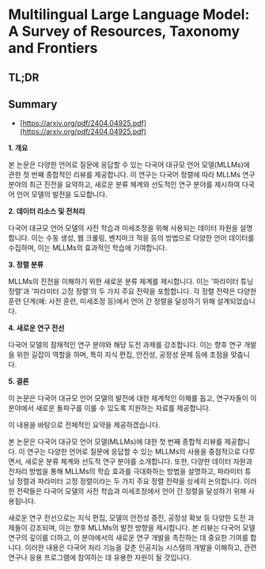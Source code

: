 # Multilingual Large Language Model: A Survey of Resources, Taxonomy and Frontiers
## TL;DR
## Summary
- [https://arxiv.org/pdf/2404.04925.pdf](https://arxiv.org/pdf/2404.04925.pdf)

**1. 개요**

본 논문은 다양한 언어로 질문에 응답할 수 있는 다국어 대규모 언어 모델(MLLMs)에 관한 첫 번째 종합적인 리뷰를 제공합니다. 이 연구는 다국어 정렬에 따라 MLLMs 연구 분야의 최근 진전을 요약하고, 새로운 분류 체계와 선도적인 연구 분야를 제시하여 다국어 언어 모델의 발전을 도모합니다.

**2. 데이터 리소스 및 전처리**

다국어 대규모 언어 모델의 사전 학습과 미세조정을 위해 사용되는 데이터 자원을 설명합니다. 이는 수동 생성, 웹 크롤링, 벤치마크 적응 등의 방법으로 다양한 언어 데이터를 수집하며, 이는 MLLMs의 효과적인 학습에 기여합니다.

**3. 정렬 분류**

MLLMs의 진전을 이해하기 위한 새로운 분류 체계를 제시합니다. 이는 '파라미터 튜닝 정렬'과 '파라미터 고정 정렬'의 두 가지 주요 전략을 포함합니다. 각 정렬 전략은 다양한 훈련 단계(예: 사전 훈련, 미세조정 등)에서 언어 간 정렬을 달성하기 위해 설계되었습니다.

**4. 새로운 연구 전선**

다국어 모델의 잠재적인 연구 분야와 해당 도전 과제를 강조합니다. 이는 향후 연구 개발을 위한 길잡이 역할을 하며, 특히 지식 편집, 안전성, 공정성 문제 등에 초점을 맞춥니다.

**5. 결론**

이 논문은 다국어 대규모 언어 모델의 발전에 대한 체계적인 이해를 돕고, 연구자들이 이 분야에서 새로운 돌파구를 이룰 수 있도록 지원하는 자료를 제공합니다.

이 내용을 바탕으로 전체적인 요약을 제공하겠습니다.

본 논문은 다국어 대규모 언어 모델(MLLMs)에 대한 첫 번째 종합적 리뷰를 제공합니다. 이 연구는 다양한 언어로 질문에 응답할 수 있는 MLLMs의 사용을 중점적으로 다루면서, 새로운 분류 체계와 선도적 연구 분야를 소개합니다. 또한, 다양한 데이터 자원과 전처리 방법을 통해 MLLMs의 학습 효과를 극대화하는 방법을 설명하고, 파라미터 튜닝 정렬과 파라미터 고정 정렬이라는 두 가지 주요 정렬 전략을 상세히 논의합니다. 이러한 전략들은 다국어 모델의 사전 학습과 미세조정에서 언어 간 정렬을 달성하기 위해 사용됩니다.

새로운 연구 전선으로는 지식 편집, 모델의 안전성 증진, 공정성 확보 등 다양한 도전 과제들이 강조되며, 이는 향후 MLLMs의 발전 방향을 제시합니다. 본 리뷰는 다국어 모델 연구의 깊이를 더하고, 이 분야에서의 새로운 연구 개발을 촉진하는 데 중요한 기여를 합니다. 이러한 내용은 다국어 처리 기능을 갖춘 인공지능 시스템의 개발을 이해하고, 관련 연구나 응용 프로그램에 참여하는 데 유용한 자원이 될 것입니다.